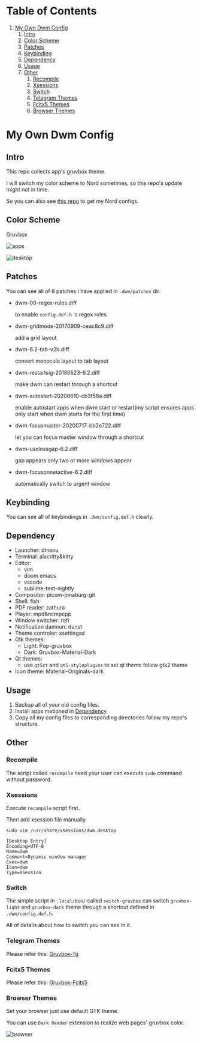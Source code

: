 
# Table of Contents

1.  [My Own Dwm Config](#org27716e3)
    1.  [Intro](#intro)
    2.  [Color Scheme](#org4976554)
    3.  [Patches](#org2026491)
    4.  [Keybinding](#orgdf423ab)
    5.  [Dependency](#dependency)
    6.  [Usage](#usage)
    7.  [Other](#org1958ae2)
        1.  [Recompile](#org3f8fde8)
        2.  [Xsessions](#org1745859)
        3.  [Switch](#switch)
        4.  [Telegram Themes](#tg)
        5.  [Fcitx5 Themes](#fcitx5)
        6.  [Browser Themes](#browser)


<a id="org27716e3"></a>

# My Own Dwm Config

<a id="intro"></a>

## Intro

This repo collects app's gruvbox theme. 

I will switch my color scheme to Nord sometimes, so this repo's update might not in time.

So you can also see [this repo](https://github.com/ayamir/nord-and-light) to get my Nord configs.

<a id="org4976554"></a>

## Color Scheme

Gruvbox

![apps](./shot/apps.png)

![desktop](./shot/desktop.png)

<a id="org2026491"></a>

## Patches

You can see all of 8 patches I have applied in `.dwm/patches` dir.

-   dwm-00-regex-rules.diff
    
    to enable `config.def.h` 's regex rules

-   dwm-gridmode-20170909-ceac8c9.diff
    
    add a grid layout

-   dwm-6.2-tab-v2b.diff
    
    convert monocule layout to tab layout

-   dwm-restartsig-20180523-6.2.diff
    
    make dwm can restart through a shortcut

-   dwm-autostart-20200610-cb3f58a.diff
    
    enable autostart apps when dwm start or restart(my script ensures apps only start when dwm starts for the first time)

-   dwm-focusmaster-20200717-bb2e722.diff
    
    let you can focus master window through a shortcut

-   dwm-uselessgap-6.2.diff
    
    gap appears only two or more windows appear

-   dwm-focusonnetactive-6.2.diff

    automatically switch to urgent window


<a id="orgdf423ab"></a>

## Keybinding

You can see all of keybindings in `.dwm/config.def.h` clearly.

<a id="dependency"></a>

## Dependency

+ Launcher: dmenu
+ Terminal: alacritty&kitty
+ Editor: 
  + vim
  + doom emacs
  + vscode
  + sublime-text-nightly
+ Compositor: picom-jonaburg-git
+ Shell: fish
+ PDF reader: zathura
+ Player: mpd&ncmpcpp
+ Window switcher: rofi
+ Notification daemon: dunst
+ Theme controler: xsettingsd
+ Gtk themes:
  + Light: Pop-gruvbox
  + Dark: Gruvbox-Material-Dark
+ Qt themes:
  + use `qt5ct` and `qt5-styleplugins` to set qt theme follow gtk2 theme
+ Icon theme: Material-Originals-dark

<a id="usage"></a>

## Usage
1. Backup all of your old config files.
2. Install apps metioned in [Dependency](#dependency)
3. Copy all my config files to corresponding directories follow my repo's structure.


<a id="org1958ae2"></a>

## Other

<a id="org3f8fde8"></a>

### Recompile

The script called `recompile` need your user can execute `sudo` command without password.

<a id="org1745859"></a>

### Xsessions

Execute `recompile` script first.

Then add xsession file manually.

`sudo vim /usr/share/xsessions/dwm.desktop`

```shell
[Desktop Entry]
Encoding=UTF-8
Name=Dwm
Comment=Dynamic window manager
Exec=dwm
Icon=dwm
Type=XSession
```

<a id="switch"></a>

### Switch

The simple script in `.local/bin/` called `switch-gruvbox` can switch `gruvbox-light` and `gruvbox-dark` theme through a shortcut defined in `.dwm/config.def.h`.

All of details about how to switch you can see in it.

<a id="tg"></a>

### Telegram Themes

Please refer this: [Gruvbox-Tg](https://github.com/ayamir/Gruvbox-Tg)

<a id="fcitx5"></a>

### Fcitx5 Themes

Please refer this: [Gruvbox-Fcitx5](https://github.com/ayamir/fcitx5-gruvbox)

<a id="browser"></a>

### Browser Themes

Set your browser just use default GTK theme.

You can use `Dark Reader` extension to realize web pages' gruvbox color.

![browser](./shot/browser.png)
